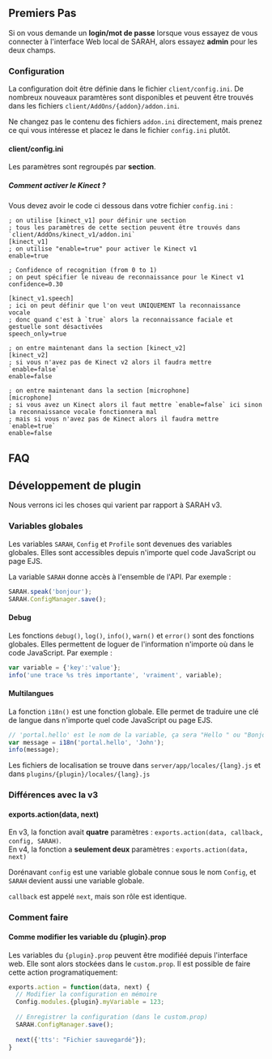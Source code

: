 
## Premiers Pas

Si on vous demande un **login/mot de passe** lorsque vous essayez de vous connecter à l'interface Web local de SARAH, alors essayez **admin** pour les deux champs.

### Configuration

La configuration doit être définie dans le fichier `client/config.ini`. De nombreux nouveaux paramtères sont disponibles et peuvent être trouvés dans les fichiers `client/AddOns/{addon}/addon.ini`.

Ne changez pas le contenu des fichiers `addon.ini` directement, mais prenez ce qui vous intéresse et placez le dans le fichier `config.ini` plutôt.

#### client/config.ini

Les paramètres sont regroupés par **section**.

##### Comment activer le Kinect ?

Vous devez avoir le code ci dessous dans votre fichier `config.ini` :
```
; on utilise [kinect_v1] pour définir une section
; tous les paramètres de cette section peuvent être trouvés dans `client/AddOns/kinect_v1/addon.ini`
[kinect_v1]
; on utilise "enable=true" pour activer le Kinect v1
enable=true

; Confidence of recognition (from 0 to 1)
; on peut spécifier le niveau de reconnaissance pour le Kinect v1
confidence=0.30

[kinect_v1.speech]
; ici on peut définir que l'on veut UNIQUEMENT la reconnaissance vocale
; donc quand c'est à `true` alors la reconnaissance faciale et gestuelle sont désactivées
speech_only=true

; on entre maintenant dans la section [kinect_v2]
[kinect_v2]
; si vous n'avez pas de Kinect v2 alors il faudra mettre `enable=false`
enable=false

; on entre maintenant dans la section [microphone]
[microphone]
; si vous avez un Kinect alors il faut mettre `enable=false` ici sinon la reconnaissance vocale fonctionnera mal
; mais si vous n'avez pas de Kinect alors il faudra mettre `enable=true`
enable=false
```

## FAQ

## Développement de plugin

Nous verrons ici les choses qui varient par rapport à SARAH v3.

### Variables globales

Les variables `SARAH`, `Config` et `Profile` sont devenues des variables globales. Elles sont accessibles depuis n'importe quel code JavaScript ou page EJS. 

La variable `SARAH` donne accès à l'ensemble de l'API. Par exemple :
```javascript
SARAH.speak('bonjour');
SARAH.ConfigManager.save();
```

#### Debug

Les fonctions `debug()`, `log()`, `info()`, `warn()` et `error()` sont des fonctions globales. Elles permettent de loguer de l'information n'importe où dans le code JavaScript. Par exemple :
```javascript
var variable = {'key':'value'};
info('une trace %s très importante', 'vraiment', variable);
```

#### Multilangues

La fonction `i18n()` est une fonction globale. Elle permet de traduire une clé de langue dans n'importe quel code JavaScript ou page EJS.

```javascript
// 'portal.hello' est le nom de la variable, ça sera "Hello " ou "Bonjour " ou "Hola " par exemple
var message = i18n('portal.hello', 'John');
info(message);
```

Les fichiers de localisation se trouve dans `server/app/locales/{lang}.js` et dans `plugins/{plugin}/locales/{lang}.js`

### Différences avec la v3

#### exports.action(data, next)

En v3, la fonction avait **quatre** paramètres : `exports.action(data, callback, config, SARAH)`.  
En v4, la fonction a **seulement deux** paramètres : `exports.action(data, next)`

Dorénavant `config` est une variable globale connue sous le nom `Config`, et `SARAH` devient aussi une variable globale.

`callback` est appelé `next`, mais son rôle est identique.

### Comment faire

#### Comme modifier les variable du {plugin}.prop

Les variables du `{plugin}.prop` peuvent être modifiéé depuis l'interface web. Elle sont alors stockées dans le `custom.prop`. Il est possible de faire cette action programatiquement:

```javascript
exports.action = function(data, next) {
  // Modifier la configuration en mémoire
  Config.modules.{plugin}.myVariable = 123;
  
  // Enregistrer la configuration (dans le custom.prop)
  SARAH.ConfigManager.save();
  
  next({'tts': "Fichier sauvegardé"});
}
```
